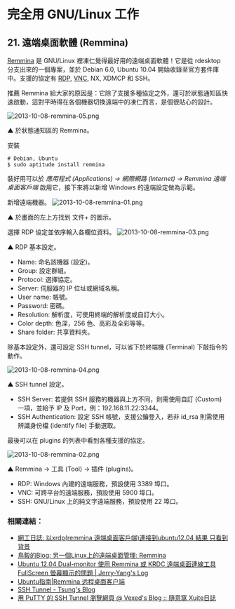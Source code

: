 # 完全用 GNU/Linux 工作

## 21. 遠端桌面軟體 (Remmina)

[Remmina](http://en.wikipedia.org/wiki/Remmina) 是 GNU/Linux 裡凍仁覺得最好用的遠端桌面軟體！它是從 rdesktop 分支出來的一個專案，並於 Debian 6.0, Ubuntu 10.04 開始收錄至官方套件庫中。支援的協定有 [RDP](http://zh.wikipedia.org/wiki/%E9%81%A0%E7%AB%AF%E6%A1%8C%E9%9D%A2%E5%8D%94%E5%AE%9A), [VNC](http://zh.wikipedia.org/wiki/VNC), NX, XDMCP 和 SSH。

推薦 Remmina 給大家的原因是：它除了支援多種協定之外，還可於狀態通知區快速啟動，這對平時得在各個機器切換遠端中的凍仁而言，是個很貼心的設計。

![2013-10-08-remmina-05.png](https://lh3.googleusercontent.com/-SyBKRsKWW70/UlQgiIVK9XI/AAAAAAAAV3o/EytWxFq9zEE/s800/2013-10-08-remmina-05.png)

▲ 於狀態通知區的 Remmina。

安裝

	# Debian, Ubuntu
	$ sudo aptitude install remmina 

裝好用可以於 *應用程式 (Applications) → 網際網路 (Internet) → Remmina 遠端桌面客戶端* 啟用它，接下來將以新增 Windows 的遠端設定做為示範。

新增遠端機器。
![2013-10-08-remmina-01.png](https://lh5.googleusercontent.com/-F0iA4vVX5rg/UlQbJgVqAgI/AAAAAAAAV24/5Oe9qE_XLDY/s800/2013-10-08-remmina-01.png)

▲ 於畫面的左上方找到 文件+ 的圖示。

選擇 RDP 協定並依序輸入各欄位資料。
![2013-10-08-remmina-03.png](https://lh4.googleusercontent.com/-3C91aT-X00A/UlQbJmMpjyI/AAAAAAAAV3A/rs3FrT5rzIA/s800/2013-10-08-remmina-03.png)

▲ RDP 基本設定。

- Name: 命名該機器 (設定)。
- Group: 設定群組。
- Protocol: 選擇協定。
- Server: 伺服器的 IP 位址或網域名稱。
- User name: 帳號。
- Password: 密碼。
- Resolution: 解析度，可使用終端的解析度或自訂大小。
- Color depth: 色深，256 色、高彩及全彩等等。
- Share folder: 共享資料夾。

除基本設定外，還可設定 SSH tunnel，可以省下於終端機 (Terminal) 下敲指令的動作。

![2013-10-08-remmina-04.png](https://lh5.googleusercontent.com/-HsbS-zY-JSY/UlQbKAdsPqI/AAAAAAAAV28/itjViktylT8/s800/2013-10-08-remmina-04.png)

▲ SSH tunnel 設定。

- SSH Server: 若提供 SSH 服務的機器與上方不同，則需使用自訂 (Custom) 一項，並給予 IP 及 Port，例：192.168.11.22:3344。
- SSH Authentication: 設定 SSH 帳號，支援公鑰登入，若非 id_rsa 則需使用辨識身份檔 (identify file) 手動選取。

最後可以在 plugins 的列表中看到各種支援的協定。

![2013-10-08-remmina-02.png](https://lh6.googleusercontent.com/-ZgY6f8FMq0g/UlQbJn5HHDI/AAAAAAAAV2s/f5TpvgfSd6U/s800/2013-10-08-remmina-02.png)

▲ Remmina → 工具 (Tool) → 插件 (plugins)。

- RDP: Windows 內建的遠端服務，預設使用 3389 埠口。
- VNC: 可跨平台的遠端服務，預設使用 5900 埠口。
- SSH: GNU/Linux 上的純文字遠端服務，預設使用 22 埠口。

### 相關連結：

- [網工日誌: 以xrdp(remmina 遠端桌面客戶端)連接到ubuntu12.04 結果 只看到背景](http://dn2esinfo.blogspot.tw/2013/08/xrdpremmina-ubuntu1204.html)
- [鳥毅的Blog: 另一個Linux上的遠端桌面管理: Remmina](http://blog.tenyi.com/2013/02/linux-remmina.html)
- [Ubuntu 12.04 Dual-monitor 使用 Remmina 或 KRDC 遠端桌面連線工具 FullScreen 螢幕顯示的問題 | Jerry-Yang's Log](http://jerry2yang.wordpress.com/2012/05/31/ubuntu-12-04-dual-monitor-%E4%BD%BF%E7%94%A8-remmina-%E6%88%96-krdc-%E9%81%A0%E7%AB%AF%E6%A1%8C%E9%9D%A2%E9%80%A3%E7%B7%9A%E5%B7%A5%E5%85%B7-fullscreen-%E8%9E%A2%E5%B9%95%E9%A1%AF%E7%A4%BA%E7%9A%84/)
- [Ubuntu指南|Remmina 远程桌面客户端](http://teliute.org/linux/TeUbt/lesson49/lesson49.html)
- [SSH Tunnel - Tsung's Blog](http://blog.longwin.com.tw/2005/08/ssh_tunnel_setup_mysql/)
- [用 PuTTY 的 SSH Tunnel 瀏覽網頁 @ Vexed's Blog :: 隨意窩 Xuite日誌](http://blog.xuite.net/vexed/tech/22157888-%E7%94%A8+PuTTY+%E7%9A%84+SSH+Tunnel+%E7%80%8F%E8%A6%BD%E7%B6%B2%E9%A0%81)

